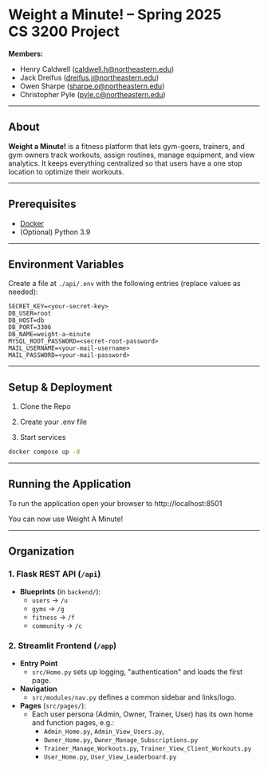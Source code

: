 # Weight a Minute! – Spring 2025 CS 3200 Project

**Members:**

- Henry Caldwell (caldwell.h@northeastern.edu)
- Jack Dreifus (dreifus.j@northeastern.edu)
- Owen Sharpe (sharpe.o@northeastern.edu)
- Christopher Pyle (pyle.c@northeastern.edu)

---

## About

**Weight a Minute!** is a fitness platform that lets gym-goers, trainers, and gym owners track workouts, assign routines, manage equipment, and view analytics. It keeps everything centralized so that users have a one stop location to optimize their workouts.

---

## Prerequisites

- [Docker](https://docs.docker.com/get-docker/)
- (Optional) Python 3.9

---

## Environment Variables

Create a file at `./api/.env` with the following entries (replace values as needed):

```dotenv
SECRET_KEY=<your-secret-key>
DB_USER=root
DB_HOST=db
DB_PORT=3306
DB_NAME=weight-a-minute
MYSQL_ROOT_PASSWORD=<secret-root-password>
MAIL_USERNAME=<your-mail-username>
MAIL_PASSWORD=<your-mail-password>
```

---

## Setup & Deployment

1. Clone the Repo

2. Create your .env file

3. Start services

```bash
docker compose up -d
```

---

## Running the Application

To run the application open your browser to http://localhost:8501

You can now use Weight A Minute!

---

## Organization

### 1. Flask REST API (`/api`)
- **Blueprints** (in `backend/`):
  - `users` → `/u`  
  - `gyms` → `/g`  
  - `fitness` → `/f`  
  - `community` → `/c` 

### 2. Streamlit Frontend (`/app`)
- **Entry Point**  
  - `src/Home.py` sets up logging, "authentication" and loads the first page.
- **Navigation**  
  - `src/modules/nav.py` defines a common sidebar and links/logo.
- **Pages** (`src/pages/`):  
  - Each user persona (Admin, Owner, Trainer, User) has its own home and function pages, e.g.:  
    - `Admin_Home.py`, `Admin_View_Users.py`, 
    - `Owner_Home.py`, `Owner_Manage_Subscriptions.py` 
    - `Trainer_Manage_Workouts.py`, `Trainer_View_Client_Workouts.py` 
    - `User_Home.py`, `User_View_Leaderboard.py`
